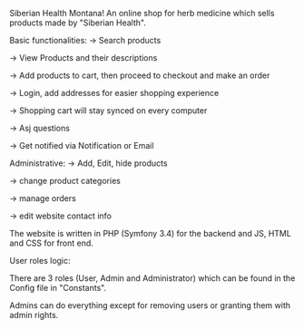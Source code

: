 Siberian Health Montana! 
An online shop for herb medicine which sells products made by "Siberian Health".

Basic functionalities:
-> Search products

-> View Products and their descriptions

-> Add products to cart, then proceed to checkout and make an order

-> Login, add addresses for easier shopping experience 

-> Shopping cart will stay synced on every computer

-> Asj questions

-> Get notified via Notification or Email

Administrative: 
-> Add, Edit, hide products

-> change product categories

-> manage orders

-> edit website contact info



The website is written in PHP (Symfony 3.4) for the backend
and JS, HTML and CSS for front end.


User roles logic:

There are 3 roles (User, Admin and Administrator) which can be found in the Config file in "Constants".

Admins can do everything except for removing users or granting them with admin rights.
